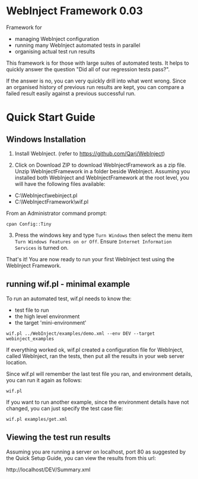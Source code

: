 # WebInject Framework 0.03

Framework for
* managing WebInject configuration
* running many WebInject automated tests in parallel
* organising actual test run results

This framework is for those with large suites of automated tests. It helps to quickly
answer the question "Did all of our regression tests pass?".

If the answer is no, you can very quickly drill into what went wrong. Since an organised history of previous run results are kept, you can compare a failed result easily against a previous successful run.

# Quick Start Guide

## Windows Installation

1. Install WebInject. (refer to https://github.com/Qarj/WebInject)

2. Click on Download ZIP to download WebInjectFramework as a zip file. Unzip WebInjectFramework
in a folder beside WebInject. Assuming you installed both WebInject and WebInjectFramework
at the root level, you will have the following files available:
* C:\WebInject\webinject.pl
* C:\WebInjectFramework\wif.pl

From an Administrator command prompt:
```
cpan Config::Tiny
```

3. Press the windows key and type `Turn Windows` then select the menu item `Turn Windows Features on or Off`. Ensure `Internet Information Services` is turned on.

That's it! You are now ready to run your first WebInject test using the WebInject Framework.

## running wif.pl - minimal example

To run an automated test, wif.pl needs to know the:
* test file to run
* the high level environment
* the target 'mini-environment'

```
wif.pl ../WebInject/examples/demo.xml --env DEV --target webinject_examples
```

If everything worked ok, wif.pl created a configuration file for WebInject, called
WebInject, ran the tests, then put all the results in your web server location.

Since wif.pl will remember the last test file you ran, and environment details, you
can run it again as follows:

```
wif.pl
```

If you want to run another example, since the environment details have not changed,
you can just specify the test case file:

```
wif.pl examples/get.xml
```

## Viewing the test run results

Assuming you are running a server on localhost, port 80 as suggested by the Quick Setup
Guide, you can view the results from this url:

http://localhost/DEV/Summary.xml

